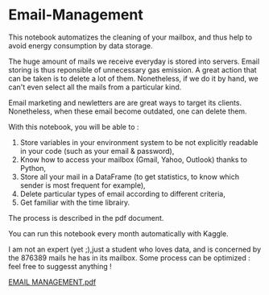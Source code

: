 # Email-Management
This notebook automatizes the cleaning of your mailbox, and thus help to avoid energy consumption by data storage.

The huge amount of mails we receive everyday is stored into servers. Email storing is thus reponsible of unnecessary gas emission. A great action that can be taken is to delete a lot of them. Nonetheless, if we do it by hand, we can't even select all the mails from a particular kind.

Email marketing and newletters are are great ways to target its clients. Nonetheless, when these email become outdated, one can delete them. 

With this notebook, you will be able to :

1. Store variables in your environment system to be not explicitly readable in your code (such as your email & password),
2. Know how to access your mailbox (Gmail, Yahoo, Outlook) thanks to Python,
3. Store all your mail in a DataFrame (to get statistics, to know which sender is most frequent for example), 
4. Delete particular types of email according to different criteria, 
5. Get familiar with the time librairy. 

The process is described in the pdf document.

You can run this notebook every month automatically with Kaggle. 

I am not an expert (yet ;),just a student who loves data, and is concerned by the 876389 mails he has in its mailbox. Some process can be optimized : feel free to suggesst anything !

[EMAIL MANAGEMENT.pdf](https://github.com/omeurer/Email-Management/files/7603228/EMAIL.MANAGEMENT.pdf)
